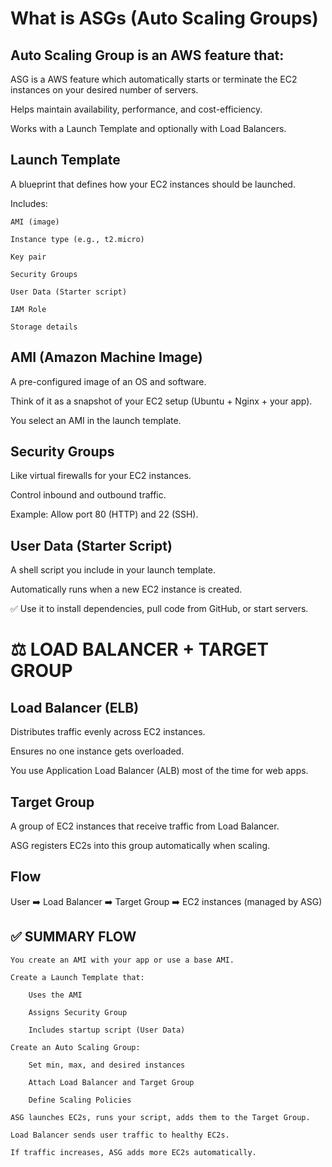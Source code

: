 # What is ASGs (Auto Scaling Groups)

## Auto Scaling Group is an AWS feature that:

ASG is a AWS feature which automatically starts or terminate the EC2 instances on your desired number of servers.

Helps maintain availability, performance, and cost-efficiency.

Works with a Launch Template and optionally with Load Balancers.


## Launch Template

A blueprint that defines how your EC2 instances should be launched.

Includes:

    AMI (image)

    Instance type (e.g., t2.micro)

    Key pair

    Security Groups

    User Data (Starter script)

    IAM Role

    Storage details


## AMI (Amazon Machine Image)

A pre-configured image of an OS and software.

Think of it as a snapshot of your EC2 setup (Ubuntu + Nginx + your app).

You select an AMI in the launch template.

##  Security Groups

Like virtual firewalls for your EC2 instances.

Control inbound and outbound traffic.

Example: Allow port 80 (HTTP) and 22 (SSH).


## User Data (Starter Script)

A shell script you include in your launch template.

Automatically runs when a new EC2 instance is created.

✅ Use it to install dependencies, pull code from GitHub, or start servers.



# ⚖️ LOAD BALANCER + TARGET GROUP



##  Load Balancer (ELB)


Distributes traffic evenly across EC2 instances.

Ensures no one instance gets overloaded.

You use Application Load Balancer (ALB) most of the time for web apps.

##  Target Group

A group of EC2 instances that receive traffic from Load Balancer.

ASG registers EC2s into this group automatically when scaling.


## Flow 

User ➡️ Load Balancer ➡️ Target Group ➡️ EC2 instances (managed by ASG)


## ✅ SUMMARY FLOW

    You create an AMI with your app or use a base AMI.

    Create a Launch Template that:

        Uses the AMI

        Assigns Security Group

        Includes startup script (User Data)

    Create an Auto Scaling Group:

        Set min, max, and desired instances

        Attach Load Balancer and Target Group

        Define Scaling Policies

    ASG launches EC2s, runs your script, adds them to the Target Group.

    Load Balancer sends user traffic to healthy EC2s.

    If traffic increases, ASG adds more EC2s automatically.